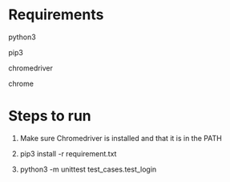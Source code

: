 # Requirements

python3

pip3

chromedriver

chrome


# Steps to run

1. Make sure Chromedriver is installed and that it is in the PATH

2. pip3 install -r requirement.txt

3. python3 -m unittest test_cases.test_login


